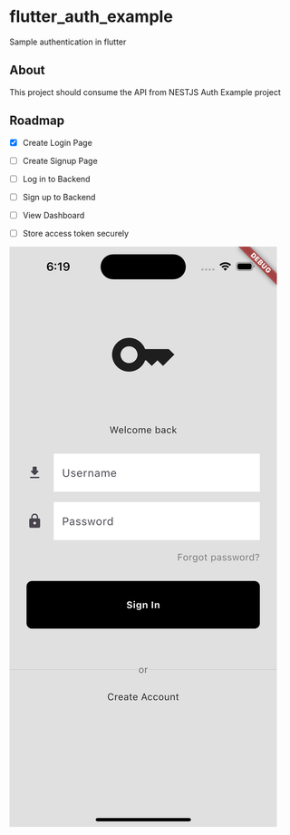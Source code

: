 # flutter_auth_example

Sample authentication in flutter

## About

This project should consume the API from NESTJS Auth Example project


## Roadmap

- [x] Create Login Page
- [ ] Create Signup Page
- [ ] Log in to Backend
- [ ] Sign up to Backend
- [ ] View Dashboard
- [ ] Store access token securely
 



![](screenshot.png)